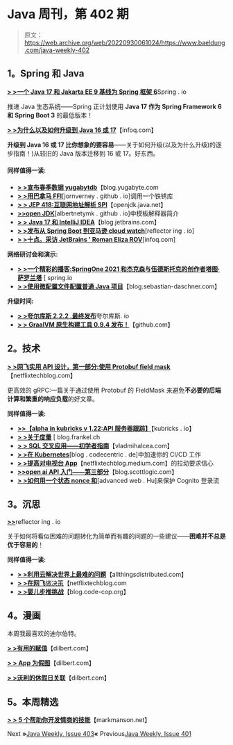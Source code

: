 # Java 周刊，第 402 期

> 原文：<https://web.archive.org/web/20220930061024/https://www.baeldung.com/java-weekly-402>

## **1。Spring 和 Java**

[**> >一个 Java 17 和 Jakarta EE 9 基线为 Spring 框架 6**](https://web.archive.org/web/20221208143856/https://spring.io/blog/2021/09/02/a-java-17-and-jakarta-ee-9-baseline-for-spring-framework-6)Spring . io

推进 Java 生态系统——Spring 正计划使用 **Java 17 作为 Spring Framework 6 和 Spring Boot 3** 的最低版本！

[**> >为什么以及如何升级到 Java 16 或 17**](https://web.archive.org/web/20221208143856/https://www.infoq.com/articles/why-how-upgrade-java17)【infoq.com】

**升级到 Java 16 或 17 比你想象的要容易**——关于如何升级(以及为什么升级)的逐步指南！)从较旧的 Java 版本迁移到 16 或 17。好东西。

#### **同样值得一读:**

*   [**> >宣布春季数据 yugabytdb**](https://web.archive.org/web/20221208143856/https://blog.yugabyte.com/announcing-spring-data-yugabytedb/)【blog.yugabyte.com
*   [**> >用巴拿马 FFI**](https://web.archive.org/web/20221208143856/https://jornvernee.github.io/rust/panama-ffi/2021/09/03/rust-panama-helloworld.html)[jornverney . github . io]调用一个铁锈库
*   [**> > JEP 418:互联网地址解析 SPI**](https://web.archive.org/web/20221208143856/https://openjdk.java.net/jeps/418)【openjdk.java.net】
*   [**>>open JDK**](https://web.archive.org/web/20221208143856/https://albertnetymk.github.io/2021/08/03/template_interpreter/)[albertnetymk . github . io]中模板解释器简介
*   [**> > Java 17 和 IntelliJ IDEA**](https://web.archive.org/web/20221208143856/https://blog.jetbrains.com/idea/2021/09/java-17-and-intellij-idea/)【blog.jetbrains.com】
*   [**> >发布从 Spring Boot 到亚马逊 cloud watch**](https://web.archive.org/web/20221208143856/https://reflectoring.io/spring-aws-cloudwatch/)[reflector ing . io]
*   [**> >十点。采访 JetBrains ' Roman Eliza ROV**](https://web.archive.org/web/20221208143856/https://www.infoq.com/articles/kotlin-ten-years-qa/)[infoq.com]

**网络研讨会和演示:**

*   [**> >一个精彩的播客:SpringOne 2021 和杰克森与伍德斯托克的创作者塔图·萨罗兰塔**](https://web.archive.org/web/20221208143856/https://spring.io/blog/2021/09/02/a-bootiful-podcast-springone-2021-and-jackson-and-woodstox-creator-tatu-saloranta) [ spring.io
*   [**> >使用微配置文件配置普通 Java 项目**](https://web.archive.org/web/20221208143856/https://blog.sebastian-daschner.com/entries/microprofile-config-plain-java)【blog.sebastian-daschner.com】

**升级时间:**

*   [**> >夸尔库斯 2.2.2 .最终发布**](https://web.archive.org/web/20221208143856/https://quarkus.io/blog/quarkus-2-2-2-final-released/)夸尔库斯. io
*   [**> > GraalVM 原生构建工具 0.9.4 发布！**](https://web.archive.org/web/20221208143856/https://github.com/graalvm/native-build-tools/releases/tag/0.9.4)【github.com】

## **2。技术**

[**> >网飞实用 API 设计，第一部分:使用 Protobuf field mask**](https://web.archive.org/web/20221208143856/https://netflixtechblog.com/practical-api-design-at-netflix-part-1-using-protobuf-fieldmask-35cfdc606518)【netflixtechblog.com】

更高效的 gRPC:一篇关于通过使用 Protobuf 的 FieldMask 来避免**不必要的后端计算和繁重的响应负载**的好文章。

**同样值得一读:**

*   [**>>【alpha in kubricks v 1.22:API 服务器跟踪】**](https://web.archive.org/web/20221208143856/https://kubernetes.io/blog/2021/09/03/api-server-tracing/)【kubricks . io】
*   [**> >关于度量**](https://web.archive.org/web/20221208143856/https://blog.frankel.ch/metrics/) [ blog.frankel.ch
*   [**> > SQL 交叉应用——初学者指南**](https://web.archive.org/web/20221208143856/https://vladmihalcea.com/sql-cross-apply/)【vladmihalcea.com】
*   [**> >在 Kubernetes**](https://web.archive.org/web/20221208143856/https://blog.codecentric.de/en/2021/09/ci-cd-jobs-speed-up-in-kubernetes/)[blog . codecentric . de]中加速你的 CI/CD 工作
*   [**> >提高对电视台 App**](https://web.archive.org/web/20221208143856/https://netflixtechblog.medium.com/improving-pull-request-confidence-for-the-netflix-tv-app-b85edb05eb65)【netflixtechblog.medium.com】的拉动要求信心
*   [**>>open ai API 入门——第三部分**](https://web.archive.org/web/20221208143856/https://blog.scottlogic.com/2021/09/02/a-primer-on-the-openai-api-3.html)【blog.scottlogic.com】
*   [**> >如何用一个状态 nonce 和**](https://web.archive.org/web/20221208143856/https://advancedweb.hu/how-to-secure-the-cognito-login-flow-with-a-state-nonce-and-pkce/)[advanced web . Hu]来保护 Cognito 登录流

## **3。沉思**

[**>>**](https://web.archive.org/web/20221208143856/https://reflectoring.io/make-it-easy/)reflector ing . io

关于如何将看似困难的问题转化为简单而有趣的问题的一些建议——**困难并不总是优于容易的**！

**同样值得一读:**

*   [**> >利用云解决世界上最难的问题**](https://web.archive.org/web/20221208143856/https://www.allthingsdistributed.com/2021/09/using-aws-to-solve-the-world-hardest-problems.html)【allthingsdistributed.com】
*   [**> >在网飞**做决策](https://web.archive.org/web/20221208143856/https://netflixtechblog.com/decision-making-at-netflix-33065fa06481)【netflixtechblog.com
*   [**> >婴儿步推挑战**](https://web.archive.org/web/20221208143856/http://blog.code-cop.org/2021/09/baby-steps-push-challenge.html)【blog.code-cop.org】

## **4。漫画**

本周我最喜欢的迪尔伯特。

[**> >有用的赋值**](https://web.archive.org/web/20221208143856/https://dilbert.com/strip/2021-09-09)【dilbert.com】

[**> > App 为假图**](https://web.archive.org/web/20221208143856/https://dilbert.com/strip/2021-09-07)【dilbert.com】

[**> >沃利的休假日关联**](https://web.archive.org/web/20221208143856/https://dilbert.com/strip/2021-09-06)【dilbert.com】

## **5。本周精选**

**[> > 5 个帮助你开发情商的技能](https://web.archive.org/web/20221208143856/https://markmanson.net/emotional-intelligence)**【markmanson.net】

Next **»**[Java Weekly, Issue 403](/web/20221208143856/https://www.baeldung.com/java-weekly-403)**«** Previous[Java Weekly, Issue 401](/web/20221208143856/https://www.baeldung.com/java-weekly-401)